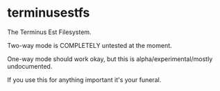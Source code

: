 # terminusestfs
The Terminus Est Filesystem.

Two-way mode is COMPLETELY untested at the moment.

One-way mode should work okay, but this is alpha/experimental/mostly undocumented.

If you use this for anything important it's your funeral.
